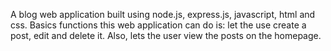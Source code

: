 A blog web application built using node.js, express.js, javascript, html and css. Basics functions this web application can do is: let the use create a post, edit and delete it. Also, lets the user view the posts on the homepage.
